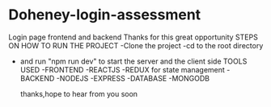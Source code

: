 # Doheney-login-assessment
Login page frontend and backend
Thanks for this great opportunity
STEPS ON HOW TO RUN THE PROJECT
-Clone the project
-cd to the root directory
- and run "npm run dev" to start the server and the client side
  TOOLS USED
  -FRONTEND
    -REACTJS
    -REDUX for state management
  -BACKEND
   -NODEJS
   -EXPRESS
  -DATABASE
    -MONGODB

  thanks,hope to hear from you soon
